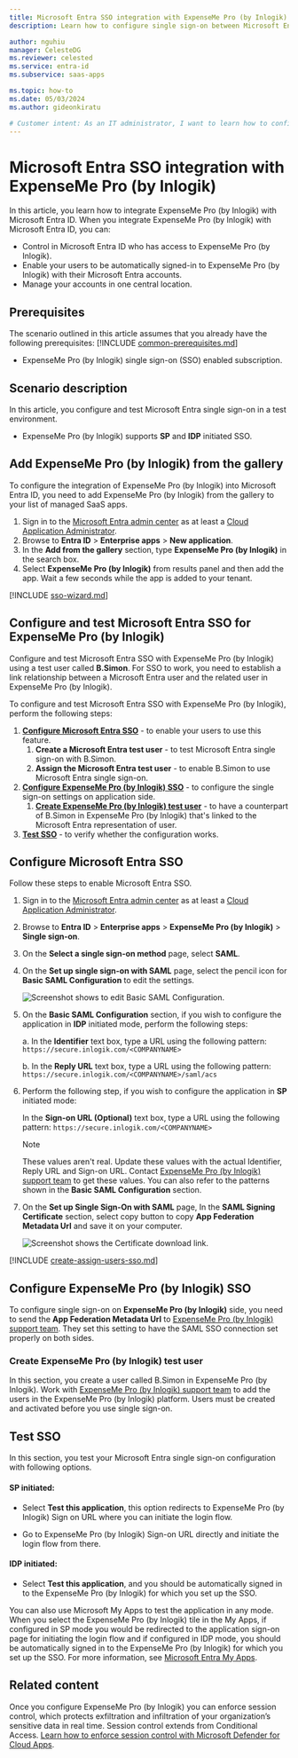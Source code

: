 ```yaml
---
title: Microsoft Entra SSO integration with ExpenseMe Pro (by Inlogik)
description: Learn how to configure single sign-on between Microsoft Entra ID and ExpenseMe Pro (by Inlogik).

author: nguhiu
manager: CelesteDG
ms.reviewer: celested
ms.service: entra-id
ms.subservice: saas-apps

ms.topic: how-to
ms.date: 05/03/2024
ms.author: gideonkiratu

# Customer intent: As an IT administrator, I want to learn how to configure single sign-on between Microsoft Entra ID and ProMaster (by Inlogik) so that I can control who has access to ProMaster (by Inlogik), enable automatic sign-in with Microsoft Entra accounts, and manage my accounts in one central location.
---
```

# Microsoft Entra SSO integration with ExpenseMe Pro (by Inlogik)

In this article,  you learn how to integrate ExpenseMe Pro (by Inlogik) with Microsoft Entra ID. When you integrate ExpenseMe Pro (by Inlogik) with Microsoft Entra ID, you can:

* Control in Microsoft Entra ID who has access to ExpenseMe Pro (by Inlogik).
* Enable your users to be automatically signed-in to ExpenseMe Pro (by Inlogik) with their Microsoft Entra accounts.
* Manage your accounts in one central location.

## Prerequisites

The scenario outlined in this article assumes that you already have the following prerequisites:
[!INCLUDE [common-prerequisites.md](~/identity/saas-apps/includes/common-prerequisites.md)]
* ExpenseMe Pro (by Inlogik) single sign-on (SSO) enabled subscription.

## Scenario description

In this article,  you configure and test Microsoft Entra single sign-on in a test environment.

* ExpenseMe Pro (by Inlogik) supports **SP** and **IDP** initiated SSO.

## Add ExpenseMe Pro (by Inlogik) from the gallery

To configure the integration of ExpenseMe Pro (by Inlogik) into Microsoft Entra ID, you need to add ExpenseMe Pro (by Inlogik) from the gallery to your list of managed SaaS apps.

1. Sign in to the [Microsoft Entra admin center](https://entra.microsoft.com) as at least a [Cloud Application Administrator](~/identity/role-based-access-control/permissions-reference.md#cloud-application-administrator).
1. Browse to **Entra ID** > **Enterprise apps** > **New application**.
1. In the **Add from the gallery** section, type **ExpenseMe Pro (by Inlogik)** in the search box.
1. Select **ExpenseMe Pro (by Inlogik)** from results panel and then add the app. Wait a few seconds while the app is added to your tenant.

 [!INCLUDE [sso-wizard.md](~/identity/saas-apps/includes/sso-wizard.md)]

<a name='configure-and-test-azure-ad-sso-for-expenseme-pro-by-inlogik'></a>

## Configure and test Microsoft Entra SSO for ExpenseMe Pro (by Inlogik)

Configure and test Microsoft Entra SSO with ExpenseMe Pro (by Inlogik) using a test user called **B.Simon**. For SSO to work, you need to establish a link relationship between a Microsoft Entra user and the related user in ExpenseMe Pro (by Inlogik).

To configure and test Microsoft Entra SSO with ExpenseMe Pro (by Inlogik), perform the following steps:

1. **[Configure Microsoft Entra SSO](#configure-azure-ad-sso)** - to enable your users to use this feature.
    1. **Create a Microsoft Entra test user** - to test Microsoft Entra single sign-on with B.Simon.
    1. **Assign the Microsoft Entra test user** - to enable B.Simon to use Microsoft Entra single sign-on.
1. **[Configure ExpenseMe Pro (by Inlogik) SSO](#configure-expenseme-pro-by-inlogik-sso)** - to configure the single sign-on settings on application side.
    1. **[Create ExpenseMe Pro (by Inlogik) test user](#create-expenseme-pro-by-inlogik-test-user)** - to have a counterpart of B.Simon in ExpenseMe Pro (by Inlogik) that's linked to the Microsoft Entra representation of user.
1. **[Test SSO](#test-sso)** - to verify whether the configuration works.

<a name='configure-azure-ad-sso'></a>

## Configure Microsoft Entra SSO

Follow these steps to enable Microsoft Entra SSO.

1. Sign in to the [Microsoft Entra admin center](https://entra.microsoft.com) as at least a [Cloud Application Administrator](~/identity/role-based-access-control/permissions-reference.md#cloud-application-administrator).
1. Browse to **Entra ID** > **Enterprise apps** > **ExpenseMe Pro (by Inlogik)** > **Single sign-on**.
1. On the **Select a single sign-on method** page, select **SAML**.
1. On the **Set up single sign-on with SAML** page, select the pencil icon for **Basic SAML Configuration** to edit the settings.

   ![Screenshot shows to edit Basic SAML Configuration.](common/edit-urls.png)

1. On the **Basic SAML Configuration** section, if you wish to configure the application in **IDP** initiated mode, perform the following steps:

    a. In the **Identifier** text box, type a URL using the following pattern:
    `https://secure.inlogik.com/<COMPANYNAME>`

    b. In the **Reply URL** text box, type a URL using the following pattern:
    `https://secure.inlogik.com/<COMPANYNAME>/saml/acs`

1. Perform the following step, if you wish to configure the application in **SP** initiated mode:

    In the **Sign-on URL (Optional)** text box, type a URL using the following pattern:
    `https://secure.inlogik.com/<COMPANYNAME>`

	> [!NOTE]
	> These values aren't real. Update these values with the actual Identifier, Reply URL and Sign-on URL. Contact [ExpenseMe Pro (by Inlogik) support team](https://www.inlogik.com/contact) to get these values. You can also refer to the patterns shown in the **Basic SAML Configuration** section.

1. On the **Set up Single Sign-On with SAML** page, In the **SAML Signing Certificate** section, select copy button to copy **App Federation Metadata Url** and save it on your computer.

	![Screenshot shows the Certificate download link.](common/copy-metadataurl.png "Certificate")

<a name='create-an-azure-ad-test-user'></a>

[!INCLUDE [create-assign-users-sso.md](~/identity/saas-apps/includes/create-assign-users-sso.md)]

## Configure ExpenseMe Pro (by Inlogik) SSO

To configure single sign-on on **ExpenseMe Pro (by Inlogik)** side, you need to send the **App Federation Metadata Url** to [ExpenseMe Pro (by Inlogik) support team](https://www.inlogik.com/contact). They set this setting to have the SAML SSO connection set properly on both sides.

### Create ExpenseMe Pro (by Inlogik) test user

In this section, you create a user called B.Simon in ExpenseMe Pro (by Inlogik). Work with [ExpenseMe Pro (by Inlogik) support team](https://www.inlogik.com/contact) to add the users in the ExpenseMe Pro (by Inlogik) platform. Users must be created and activated before you use single sign-on.

## Test SSO

In this section, you test your Microsoft Entra single sign-on configuration with following options. 

#### SP initiated:

* Select **Test this application**, this option redirects to ExpenseMe Pro (by Inlogik) Sign on URL where you can initiate the login flow.  

* Go to ExpenseMe Pro (by Inlogik) Sign-on URL directly and initiate the login flow from there.

#### IDP initiated:

* Select **Test this application**, and you should be automatically signed in to the ExpenseMe Pro (by Inlogik) for which you set up the SSO. 

You can also use Microsoft My Apps to test the application in any mode. When you select the ExpenseMe Pro (by Inlogik) tile in the My Apps, if configured in SP mode you would be redirected to the application sign-on page for initiating the login flow and if configured in IDP mode, you should be automatically signed in to the ExpenseMe Pro (by Inlogik) for which you set up the SSO. For more information, see [Microsoft Entra My Apps](/azure/active-directory/manage-apps/end-user-experiences#azure-ad-my-apps).

## Related content

Once you configure ExpenseMe Pro (by Inlogik) you can enforce session control, which protects exfiltration and infiltration of your organization’s sensitive data in real time. Session control extends from Conditional Access. [Learn how to enforce session control with Microsoft Defender for Cloud Apps](/cloud-app-security/proxy-deployment-aad).